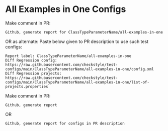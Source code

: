 # All Examples in One Configs
Make comment in PR:
```
Github, generate report for ClassTypeParameterName/all-examples-in-one
```
OR as alternate:
Paste below given to PR description to use such test configs:
```
Report label: ClassTypeParameterName/all-examples-in-one
Diff Regression config: https://raw.githubusercontent.com/checkstyle/test-configs/main/ClassTypeParameterName/all-examples-in-one/config.xml
Diff Regression projects: https://raw.githubusercontent.com/checkstyle/test-configs/main/ClassTypeParameterName/all-examples-in-one/list-of-projects.properties
```
Make comment in PR:
```
Github, generate report
```
OR
```
Github, generate report for configs in PR description
```
